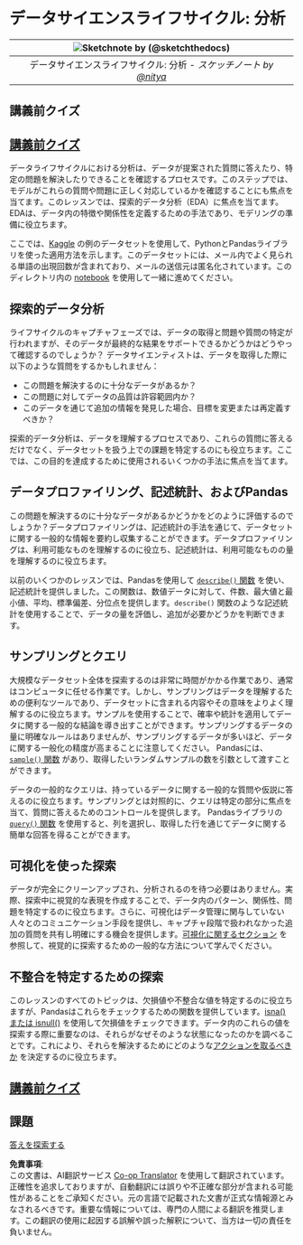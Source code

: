 <!--
CO_OP_TRANSLATOR_METADATA:
{
  "original_hash": "d92f57eb110dc7f765c05cbf0f837c77",
  "translation_date": "2025-08-25T17:47:06+00:00",
  "source_file": "4-Data-Science-Lifecycle/15-analyzing/README.md",
  "language_code": "ja"
}
-->
# データサイエンスライフサイクル: 分析

|![ Sketchnote by [(@sketchthedocs)](https://sketchthedocs.dev) ](../../sketchnotes/15-Analyzing.png)|
|:---:|
| データサイエンスライフサイクル: 分析 - _スケッチノート by [@nitya](https://twitter.com/nitya)_ |

## 講義前クイズ

## [講義前クイズ](https://purple-hill-04aebfb03.1.azurestaticapps.net/quiz/28)

データライフサイクルにおける分析は、データが提案された質問に答えたり、特定の問題を解決したりできることを確認するプロセスです。このステップでは、モデルがこれらの質問や問題に正しく対応しているかを確認することにも焦点を当てます。このレッスンでは、探索的データ分析（EDA）に焦点を当てます。EDAは、データ内の特徴や関係性を定義するための手法であり、モデリングの準備に役立ちます。

ここでは、[Kaggle](https://www.kaggle.com/balaka18/email-spam-classification-dataset-csv/version/1) の例のデータセットを使用して、PythonとPandasライブラリを使った適用方法を示します。このデータセットには、メール内でよく見られる単語の出現回数が含まれており、メールの送信元は匿名化されています。このディレクトリ内の [notebook](../../../../4-Data-Science-Lifecycle/15-analyzing/notebook.ipynb) を使用して一緒に進めてください。

## 探索的データ分析

ライフサイクルのキャプチャフェーズでは、データの取得と問題や質問の特定が行われますが、そのデータが最終的な結果をサポートできるかどうかはどうやって確認するのでしょうか？
データサイエンティストは、データを取得した際に以下のような質問をするかもしれません：
- この問題を解決するのに十分なデータがあるか？
- この問題に対してデータの品質は許容範囲内か？
- このデータを通じて追加の情報を発見した場合、目標を変更または再定義すべきか？

探索的データ分析は、データを理解するプロセスであり、これらの質問に答えるだけでなく、データセットを扱う上での課題を特定するのにも役立ちます。ここでは、この目的を達成するために使用されるいくつかの手法に焦点を当てます。

## データプロファイリング、記述統計、およびPandas
この問題を解決するのに十分なデータがあるかどうかをどのように評価するのでしょうか？データプロファイリングは、記述統計の手法を通じて、データセットに関する一般的な情報を要約し収集することができます。データプロファイリングは、利用可能なものを理解するのに役立ち、記述統計は、利用可能なものの量を理解するのに役立ちます。

以前のいくつかのレッスンでは、Pandasを使用して [`describe()` 関数](https://pandas.pydata.org/pandas-docs/stable/reference/api/pandas.DataFrame.describe.html) を使い、記述統計を提供しました。この関数は、数値データに対して、件数、最大値と最小値、平均、標準偏差、分位点を提供します。`describe()` 関数のような記述統計を使用することで、データの量を評価し、追加が必要かどうかを判断できます。

## サンプリングとクエリ
大規模なデータセット全体を探索するのは非常に時間がかかる作業であり、通常はコンピュータに任せる作業です。しかし、サンプリングはデータを理解するための便利なツールであり、データセットに含まれる内容やその意味をよりよく理解するのに役立ちます。サンプルを使用することで、確率や統計を適用してデータに関する一般的な結論を導き出すことができます。サンプリングするデータの量に明確なルールはありませんが、サンプリングするデータが多いほど、データに関する一般化の精度が高まることに注意してください。
Pandasには、[`sample()` 関数](https://pandas.pydata.org/pandas-docs/stable/reference/api/pandas.DataFrame.sample.html) があり、取得したいランダムサンプルの数を引数として渡すことができます。

データの一般的なクエリは、持っているデータに関する一般的な質問や仮説に答えるのに役立ちます。サンプリングとは対照的に、クエリは特定の部分に焦点を当て、質問に答えるためのコントロールを提供します。
Pandasライブラリの [`query()` 関数](https://pandas.pydata.org/pandas-docs/stable/reference/api/pandas.DataFrame.query.html) を使用すると、列を選択し、取得した行を通じてデータに関する簡単な回答を得ることができます。

## 可視化を使った探索
データが完全にクリーンアップされ、分析されるのを待つ必要はありません。実際、探索中に視覚的な表現を作成することで、データ内のパターン、関係性、問題を特定するのに役立ちます。さらに、可視化はデータ管理に関与していない人々とのコミュニケーション手段を提供し、キャプチャ段階で扱われなかった追加の質問を共有し明確にする機会を提供します。[可視化に関するセクション](../../../../../../../../../3-Data-Visualization) を参照して、視覚的に探索するための一般的な方法について学んでください。

## 不整合を特定するための探索
このレッスンのすべてのトピックは、欠損値や不整合な値を特定するのに役立ちますが、Pandasはこれらをチェックするための関数を提供しています。[isna() または isnull()](https://pandas.pydata.org/pandas-docs/stable/reference/api/pandas.isna.html) を使用して欠損値をチェックできます。データ内のこれらの値を探索する際に重要なのは、それらがなぜそのような状態になったのかを調べることです。これにより、それらを解決するためにどのような[アクションを取るべきか](../../../../../../../../../2-Working-With-Data/08-data-preparation/notebook.ipynb) を決定するのに役立ちます。

## [講義前クイズ](https://purple-hill-04aebfb03.1.azurestaticapps.net/quiz/27)

## 課題

[答えを探索する](assignment.md)

**免責事項**:  
この文書は、AI翻訳サービス [Co-op Translator](https://github.com/Azure/co-op-translator) を使用して翻訳されています。正確性を追求しておりますが、自動翻訳には誤りや不正確な部分が含まれる可能性があることをご承知ください。元の言語で記載された文書が正式な情報源とみなされるべきです。重要な情報については、専門の人間による翻訳を推奨します。この翻訳の使用に起因する誤解や誤った解釈について、当方は一切の責任を負いません。